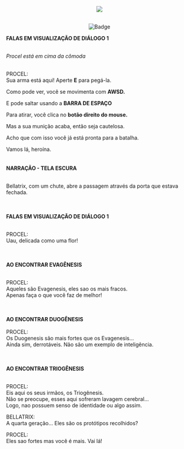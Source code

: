 <div align="center">
  <img src="https://github.com/CatBoxArtsCo/Totalitaire/assets/101335613/70b6e535-dd5f-404c-9247-123344b2b6b3">
  <br><br>
  
   ![Badge](https://img.shields.io/badge/status-CONCLUÍDo-white?style=for-the-badge&logo=)
</div>

<b>FALAS EM VISUALIZAÇÃO DE DIÁLOGO 1</b> <br><br>

<i>Procel está em cima da cômoda</i><br><br>

PROCEL:<br>
Sua arma está aqui! Aperte <b>E</b> para pegá-la. <br>

Como pode ver, você se movimenta com <b>AWSD.</b> <br>

E pode saltar usando a <b>BARRA DE ESPAÇO</b> <br>

Para atirar, você clica no <b>botão direito do mouse.</b> <br>

Mas a sua munição acaba, então seja cautelosa.<br>

Acho que com isso você já está pronta para a batalha.<br>

Vamos lá, heroína.<br>
<br><br>
<b>NARRAÇÃO - TELA ESCURA</b> <br><br>

Bellatrix, com um chute, abre a passagem através da porta que estava fechada. <br><br><br>

<b>FALAS EM VISUALIZAÇÃO DE DIÁLOGO 1</b> <br><br>

PROCEL: <br>
Uau, delicada como uma flor!<br>

<br><br>
<b>AO ENCONTRAR EVAGÊNESIS</b> <br><br>

PROCEL:<br>
Aqueles são Evagenesis, eles sao os mais fracos. <br>
Apenas faça o que você faz de melhor! <br>

<br><br>
<b>AO ENCONTRAR DUOGÊNESIS</b> <br><br>
PROCEL:<br>
Os Duogenesis são mais fortes que os Evagenesis...<br>
Ainda sim, derrotáveis. Não são um exemplo de inteligência.<br>

<br><br>
<b>AO ENCONTRAR TRIOGÊNESIS</b> <br><br>

PROCEL:<br>
Eis aqui os seus irmãos, os Triogênesis. <br>
Não se preocupe, esses aqui sofreram lavagem cerebral...<br>
Logo, nao possuem senso de identidade ou algo assim.<br>

BELLATRIX:<br>
A quarta geração... Eles são os protótipos recolhidos?<br>

PROCEL:<br>
Eles sao fortes mas você é
mais. Vai lá!
